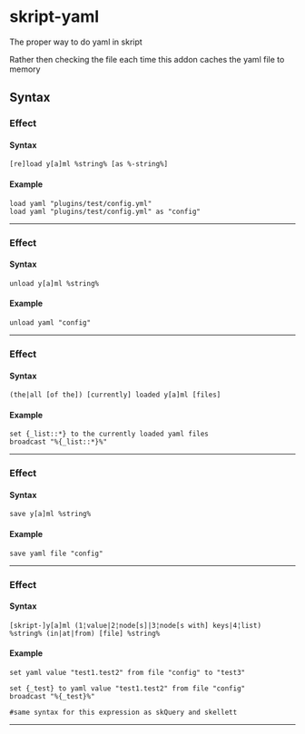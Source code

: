 # skript-yaml
The proper way to do yaml in skript

Rather then checking the file each time this addon caches the yaml file to memory

## Syntax



### Effect


#### Syntax

`[re]load y[a]ml %string% [as %-string%]`

#### Example

```
load yaml "plugins/test/config.yml"
load yaml "plugins/test/config.yml" as "config"
```

---


### Effect


#### Syntax

`unload y[a]ml %string%`

#### Example

```
unload yaml "config"
```
---

### Effect


#### Syntax

`(the|all [of the]) [currently] loaded y[a]ml [files]`

#### Example

```
set {_list::*} to the currently loaded yaml files
broadcast "%{_list::*}%"
```
---

### Effect


#### Syntax

`save y[a]ml %string%`

#### Example

```
save yaml file "config"
```
---

### Effect


#### Syntax

`[skript-]y[a]ml (1¦value|2¦node[s]|3¦node[s with] keys|4¦list) %string% (in|at|from) [file] %string%`

#### Example

```
set yaml value "test1.test2" from file "config" to "test3"

set {_test} to yaml value "test1.test2" from file "config"
broadcast "%{_test}%"

#same syntax for this expression as skQuery and skellett
```
---


